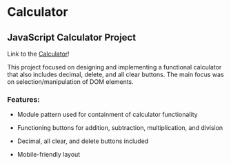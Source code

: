 # Calculator

## JavaScript Calculator Project

Link to the [Calculator](https://apcurran.github.io/calculator/)!

This project focused on designing and implementing a functional calculator that also includes decimal, delete, and all clear buttons.  The main focus was on selection/manipulation of DOM elements.

### Features:

- Module pattern used for containment of calculator functionality

- Functioning buttons for addition, subtraction, multiplication, and division

- Decimal, all clear, and delete buttons included

- Mobile-friendly layout